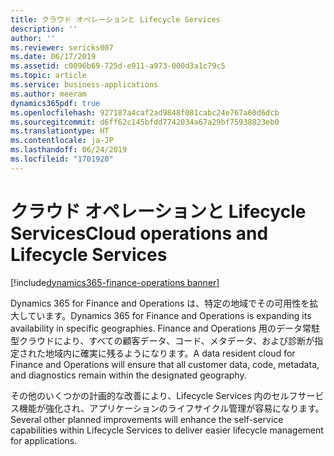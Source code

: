 ```yaml
---
title: クラウド オペレーションと Lifecycle Services
description: ''
author: ''
ms.reviewer: sericks007
ms.date: 06/17/2019
ms.assetid: c0096b69-725d-e911-a973-000d3a1c79c5
ms.topic: article
ms.service: business-applications
ms.author: meeram
dynamics365pdf: true
ms.openlocfilehash: 927187a4caf2ad9848f081cabc24e767a60d6dcb
ms.sourcegitcommit: d6ff62c145bfdd7742034a67a29bf75938823eb0
ms.translationtype: HT
ms.contentlocale: ja-JP
ms.lasthandoff: 06/24/2019
ms.locfileid: "1701920"
---
```

# <a name="cloud-operations-and-lifecycle-services"></a><span data-ttu-id="34ade-102">クラウド オペレーションと Lifecycle Services</span><span class="sxs-lookup"><span data-stu-id="34ade-102">Cloud operations and Lifecycle Services</span></span>

[!include[dynamics365-finance-operations banner](../includes/dynamics365-finance-operations.md)]

<span data-ttu-id="34ade-103">Dynamics 365 for Finance and Operations は、特定の地域でその可用性を拡大しています。</span><span class="sxs-lookup"><span data-stu-id="34ade-103">Dynamics 365 for Finance and Operations is expanding its availability in specific geographies.</span></span> <span data-ttu-id="34ade-104">Finance and Operations 用のデータ常駐型クラウドにより、すべての顧客データ、コード、メタデータ、および診断が指定された地域内に確実に残るようになります。</span><span class="sxs-lookup"><span data-stu-id="34ade-104">A data resident cloud for Finance and Operations will ensure that all customer data, code, metadata, and diagnostics remain within the designated geography.</span></span> 

<span data-ttu-id="34ade-105">その他のいくつかの計画的な改善により、Lifecycle Services 内のセルフサービス機能が強化され、アプリケーションのライフサイクル管理が容易になります。</span><span class="sxs-lookup"><span data-stu-id="34ade-105">Several other planned improvements will enhance the self-service capabilities within Lifecycle Services to deliver easier lifecycle management for applications.</span></span>